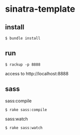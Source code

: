 # sinatra-template

## install

```
$ bundle install
```

## run

```
$ rackup -p 8888
```

access to http://localhost:8888

## sass

sass:compile

```
$ rake sass:compile
```

sass:watch

```
$ rake sass:watch
```
